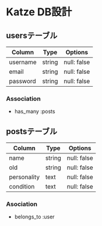 # Katze DB設計
## usersテーブル
|Column|Type|Options|
|------|----|-------|
|username|string|null: false|
|email|string|null: false|
|password|string|null: false|
### Association
- has_many :posts

## postsテーブル
|Column|Type|Options|
|------|----|-------|
|name|string|null: false|
|old|string|null: false|
|personality|text|null: false|
|condition|text|null: false|
### Asociation
- belongs_to :user